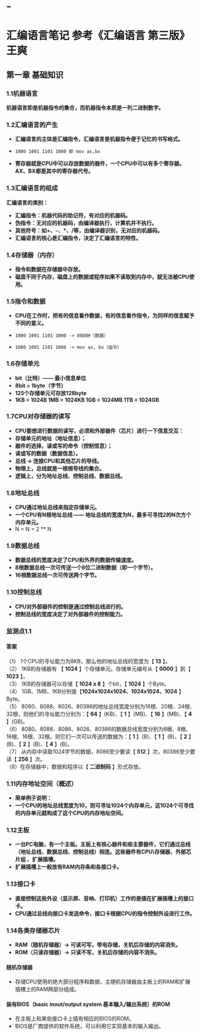 # -
# **汇编语言笔记   参考《汇编语言 第三版》王爽**

## **第一章 基础知识**

### **1.1机器语言**

**机器语言即是机器指令的集合，而机器指令本质是一列二进制数字。**

### **1.2汇编语言的产生**

* **汇编语言的主体是汇编指令，汇编语言是机器指令便于记忆的书写格式。**
*     1000 1001 1101 1000 即 mov ax,bx
* **寄存器就是CPU中可以存放数据的器件，一个CPU中可以有多个寄存器。AX、BX都是其中的寄存器代号。**

### **1.3汇编语言的组成**

**汇编语言的类别：**
- **汇编指令：机器代码的助记符，有对应的机器码。**
- **伪指令：无对应的机器码，由编译器执行，计算机并不执行。**
- **其他符号：如+、-、*、/等，由编译器识别，无对应的机器码。**
- **汇编语言的核心是汇编指令，决定了汇编语言的特性。**

### **1.4存储器（内存）**
- **指令和数据在存储器中存放。**
- **磁盘不同于内存，磁盘上的数据或程序如果不读取到内存中，就无法被CPU使用。**

### **1.5指令和数据**
- **CPU在工作时，把有的信息看作数据，有的信息看作指令，为同样的信息赋予不同的意义。**
-     1000 1001 1101 1000 -> 89D8H（数据）
-     1000 1001 1101 1000 -> mov ax, bx（指令）

### **1.6存储单元**
- **bit（比特）—— 最小信息单位**
- **8bit = 1byte（字节）**
- **125个存储单元可存放128byte**
- **1KB = 1024B  1MB = 1024KB  1GB = 1024MB  1TB = 1024GB**

### **1.7CPU对存储器的读写**
- **CPU要想进行数据的读写，必须和外部器件（芯片）进行一下信息交互：**
- **存储单元的地址（地址信息）；**
- **器件的选择，读或写的命令（控制信息）；**
- **读或写的数据（数据信息）。**
- **总线 -> 连接CPU和其他芯片的导线。**
- **物理上，总线就是一根根导线的集合。**
- **逻辑上，分为地址总线、控制总线、数据总线。**

### **1.8地址总线**
- **CPU通过地址总线来指定存储单元。**
- **一个CPU有N根地址总线 —— 地址总线的宽度为N，最多可寻找2的N次方个内存单元。**
- N = N = 2 ** N

### **1.9数据总线**
- **数据总线的宽度决定了CPU和外界的数据传输速度。**
- **8根数据总线一次可传送一个8位二进制数据（即一个字节）。**
- **16根数据总线一次可传送两个字节。**

### **1.10控制总线**
- **CPU对外部器件的控制是通过控制总线进行的。**
- **控制总线的宽度决定了对外部器件的控制能力。**

### **监测点1.1**
#### **答案**
（1） 1个CPU的寻址能力为8KB，那么他的地址总线的宽度为【 **13** 】。  
（2） 1KB的存储器有 【 **1024** 】个存储单元。存储单元编号从【 **0000** 】到【 **1023** 】。  
（3） 1KB的存储器可以存储【 **1024 x 8** 】个bit，【 **1024** 】个Byte。  
（4） 1GB、1MB、1KB分别是【**1024x1024x1024、1024x1024、1024** 】Byte。  
（5） 8080、8088、8026、80386的地址总线宽度分别为16根、20根、24根、32根，则他们的寻址能力分别为：【 **64** 】(KB)、【 **1** 】(MB)、【 **16** 】(MB)、【 **4** 】(GB)。  
（6） 8080、8088、8086、8026、80386的数据总线宽度分别为8根、8根、16根、16根、32根。则它们一次可以传送的数据为：【 **1** 】(B)、【 **1** 】(B)、【 **2** 】(B)、【 **2** 】(B)、【 **4** 】(B)。  
（7） 从内存中读取1024字节的数据，8086至少要读【 **512** 】次，80386至少要读【 **256** 】次。  
（8）在存储器中，数据和程序以【 **二进制码** 】形式存放。

### **1.11内存地址空间（概述）**
- **简单例子说明：**
- **一个CPU的地址总线宽度为10，则可寻址1024个内存单元，这1024个可寻找的内存单元就构成了这个CPU的内存地址空间。**

### **1.12主板**
- **一台PC电脑，有一个主板。主板上有核心器件和些主要器件，它们通过总线（地址总线、数据总线、控制总线）相连。这些器件有CPU\存储器、外部芯片组
、扩展插槽。**
- **扩展插槽上一般放有RAM内存条和各接口卡。**

### **1.13接口卡**
- **直接控制这些外设（显示屏、音响、打印机）工作的是插在扩展插槽上的接口卡。**
- **CPU通过总线向接口卡发送命令，接口卡根据CPU的指令控制外设进行工作。**

### **1.14各类存储器芯片**
- **RAM（随机存储器）-> 可读可写，带电存储，关机后存储的内容消失。**
- **ROM（只读存储器）-> 只读不写，关机后存储的内容不消失。**
#### **随机存储器**
- 存储CPU使用的绝大部分程序和数据，主随机存储器由主板上的RAM和扩展插槽上的RAM两部分组成。
#### **装有BIOS（basic inout/output system 基本输入/输出系统）的ROM**
- 在主板上和某些接口卡上插有相应的BIOS的ROM。
- BIOS是厂商提供的软件系统，可以利用它实现基本的输入输出。
